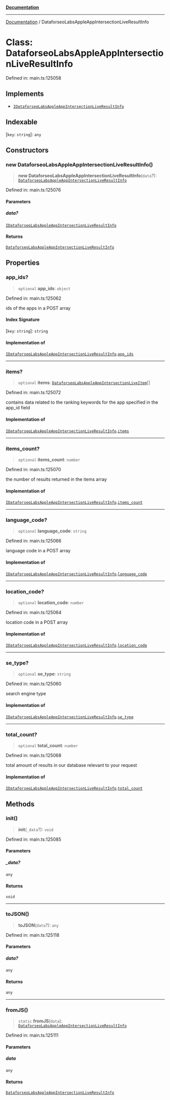 [**Documentation**](../README.md)

***

[Documentation](../README.md) / DataforseoLabsAppleAppIntersectionLiveResultInfo

# Class: DataforseoLabsAppleAppIntersectionLiveResultInfo

Defined in: main.ts:125058

## Implements

- [`IDataforseoLabsAppleAppIntersectionLiveResultInfo`](../interfaces/IDataforseoLabsAppleAppIntersectionLiveResultInfo.md)

## Indexable

\[`key`: `string`\]: `any`

## Constructors

### new DataforseoLabsAppleAppIntersectionLiveResultInfo()

> **new DataforseoLabsAppleAppIntersectionLiveResultInfo**(`data`?): [`DataforseoLabsAppleAppIntersectionLiveResultInfo`](DataforseoLabsAppleAppIntersectionLiveResultInfo.md)

Defined in: main.ts:125076

#### Parameters

##### data?

[`IDataforseoLabsAppleAppIntersectionLiveResultInfo`](../interfaces/IDataforseoLabsAppleAppIntersectionLiveResultInfo.md)

#### Returns

[`DataforseoLabsAppleAppIntersectionLiveResultInfo`](DataforseoLabsAppleAppIntersectionLiveResultInfo.md)

## Properties

### app\_ids?

> `optional` **app\_ids**: `object`

Defined in: main.ts:125062

ids of the apps in a POST array

#### Index Signature

\[`key`: `string`\]: `string`

#### Implementation of

[`IDataforseoLabsAppleAppIntersectionLiveResultInfo`](../interfaces/IDataforseoLabsAppleAppIntersectionLiveResultInfo.md).[`app_ids`](../interfaces/IDataforseoLabsAppleAppIntersectionLiveResultInfo.md#app_ids)

***

### items?

> `optional` **items**: [`DataforseoLabsAppleAppIntersectionLiveItem`](DataforseoLabsAppleAppIntersectionLiveItem.md)[]

Defined in: main.ts:125072

contains data related to the ranking keywords for the app specified in the app_id field

#### Implementation of

[`IDataforseoLabsAppleAppIntersectionLiveResultInfo`](../interfaces/IDataforseoLabsAppleAppIntersectionLiveResultInfo.md).[`items`](../interfaces/IDataforseoLabsAppleAppIntersectionLiveResultInfo.md#items)

***

### items\_count?

> `optional` **items\_count**: `number`

Defined in: main.ts:125070

the number of results returned in the items array

#### Implementation of

[`IDataforseoLabsAppleAppIntersectionLiveResultInfo`](../interfaces/IDataforseoLabsAppleAppIntersectionLiveResultInfo.md).[`items_count`](../interfaces/IDataforseoLabsAppleAppIntersectionLiveResultInfo.md#items_count)

***

### language\_code?

> `optional` **language\_code**: `string`

Defined in: main.ts:125066

language code in a POST array

#### Implementation of

[`IDataforseoLabsAppleAppIntersectionLiveResultInfo`](../interfaces/IDataforseoLabsAppleAppIntersectionLiveResultInfo.md).[`language_code`](../interfaces/IDataforseoLabsAppleAppIntersectionLiveResultInfo.md#language_code)

***

### location\_code?

> `optional` **location\_code**: `number`

Defined in: main.ts:125064

location code in a POST array

#### Implementation of

[`IDataforseoLabsAppleAppIntersectionLiveResultInfo`](../interfaces/IDataforseoLabsAppleAppIntersectionLiveResultInfo.md).[`location_code`](../interfaces/IDataforseoLabsAppleAppIntersectionLiveResultInfo.md#location_code)

***

### se\_type?

> `optional` **se\_type**: `string`

Defined in: main.ts:125060

search engine type

#### Implementation of

[`IDataforseoLabsAppleAppIntersectionLiveResultInfo`](../interfaces/IDataforseoLabsAppleAppIntersectionLiveResultInfo.md).[`se_type`](../interfaces/IDataforseoLabsAppleAppIntersectionLiveResultInfo.md#se_type)

***

### total\_count?

> `optional` **total\_count**: `number`

Defined in: main.ts:125068

total amount of results in our database relevant to your request

#### Implementation of

[`IDataforseoLabsAppleAppIntersectionLiveResultInfo`](../interfaces/IDataforseoLabsAppleAppIntersectionLiveResultInfo.md).[`total_count`](../interfaces/IDataforseoLabsAppleAppIntersectionLiveResultInfo.md#total_count)

## Methods

### init()

> **init**(`_data`?): `void`

Defined in: main.ts:125085

#### Parameters

##### \_data?

`any`

#### Returns

`void`

***

### toJSON()

> **toJSON**(`data`?): `any`

Defined in: main.ts:125118

#### Parameters

##### data?

`any`

#### Returns

`any`

***

### fromJS()

> `static` **fromJS**(`data`): [`DataforseoLabsAppleAppIntersectionLiveResultInfo`](DataforseoLabsAppleAppIntersectionLiveResultInfo.md)

Defined in: main.ts:125111

#### Parameters

##### data

`any`

#### Returns

[`DataforseoLabsAppleAppIntersectionLiveResultInfo`](DataforseoLabsAppleAppIntersectionLiveResultInfo.md)

